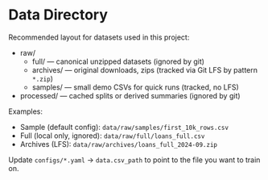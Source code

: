 # Data Directory

Recommended layout for datasets used in this project:

- raw/
  - full/ — canonical unzipped datasets (ignored by git)
  - archives/ — original downloads, zips (tracked via Git LFS by pattern `*.zip`)
  - samples/ — small demo CSVs for quick runs (tracked, no LFS)
- processed/ — cached splits or derived summaries (ignored by git)

Examples:
- Sample (default config): `data/raw/samples/first_10k_rows.csv`
- Full (local only, ignored): `data/raw/full/loans_full.csv`
- Archives (LFS): `data/raw/archives/loans_full_2024-09.zip`

Update `configs/*.yaml` → `data.csv_path` to point to the file you want to train on.


